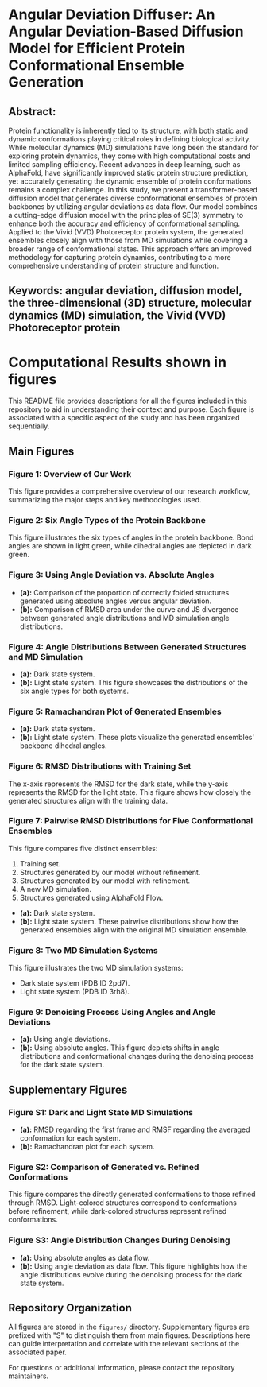 # Angular Deviation Diffuser: An Angular Deviation-Based Diffusion Model for Efficient Protein Conformational Ensemble Generation
## Abstract:
Protein functionality is inherently tied to its structure, with both static and dynamic conformations playing critical roles in defining biological activity. While molecular dynamics (MD) simulations have long been the standard for exploring protein dynamics, they come with high computational costs and limited sampling efficiency. Recent advances in deep learning, such as AlphaFold, have significantly improved static protein structure prediction, yet accurately generating the dynamic ensemble of protein conformations remains a complex challenge. In this study, we present a transformer-based diffusion model that generates diverse conformational ensembles of protein backbones by utilizing angular deviations as data flow. Our model combines a cutting-edge diffusion model with the principles of SE(3) symmetry to enhance both the accuracy and efficiency of conformational sampling. Applied to the Vivid (VVD) Photoreceptor protein system, the generated ensembles closely align with those from MD simulations while covering a broader range of conformational states. This approach offers an improved methodology for capturing protein dynamics, contributing to a more comprehensive understanding of protein structure and function.
## Keywords: angular deviation, diffusion model, the three-dimensional (3D) structure, molecular dynamics (MD) simulation, the Vivid (VVD) Photoreceptor protein

# Computational Results shown in figures

This README file provides descriptions for all the figures included in this repository to aid in understanding their context and purpose. Each figure is associated with a specific aspect of the study and has been organized sequentially.

## Main Figures

### Figure 1: Overview of Our Work
This figure provides a comprehensive overview of our research workflow, summarizing the major steps and key methodologies used.

### Figure 2: Six Angle Types of the Protein Backbone
This figure illustrates the six types of angles in the protein backbone. Bond angles are shown in light green, while dihedral angles are depicted in dark green.

### Figure 3: Using Angle Deviation vs. Absolute Angles
- **(a):** Comparison of the proportion of correctly folded structures generated using absolute angles versus angular deviation.
- **(b):** Comparison of RMSD area under the curve and JS divergence between generated angle distributions and MD simulation angle distributions.

### Figure 4: Angle Distributions Between Generated Structures and MD Simulation
- **(a):** Dark state system.
- **(b):** Light state system.
This figure showcases the distributions of the six angle types for both systems.

### Figure 5: Ramachandran Plot of Generated Ensembles
- **(a):** Dark state system.
- **(b):** Light state system.
These plots visualize the generated ensembles' backbone dihedral angles.

### Figure 6: RMSD Distributions with Training Set
The x-axis represents the RMSD for the dark state, while the y-axis represents the RMSD for the light state. This figure shows how closely the generated structures align with the training data.

### Figure 7: Pairwise RMSD Distributions for Five Conformational Ensembles
This figure compares five distinct ensembles:
1. Training set.
2. Structures generated by our model without refinement.
3. Structures generated by our model with refinement.
4. A new MD simulation.
5. Structures generated using AlphaFold Flow.

- **(a):** Dark state system.
- **(b):** Light state system.
These pairwise distributions show how the generated ensembles align with the original MD simulation ensemble.

### Figure 8: Two MD Simulation Systems
This figure illustrates the two MD simulation systems:
- Dark state system (PDB ID 2pd7).
- Light state system (PDB ID 3rh8).

### Figure 9: Denoising Process Using Angles and Angle Deviations
- **(a):** Using angle deviations.
- **(b):** Using absolute angles.
This figure depicts shifts in angle distributions and conformational changes during the denoising process for the dark state system.

## Supplementary Figures

### Figure S1: Dark and Light State MD Simulations
- **(a):** RMSD regarding the first frame and RMSF regarding the averaged conformation for each system.
- **(b):** Ramachandran plot for each system.

### Figure S2: Comparison of Generated vs. Refined Conformations
This figure compares the directly generated conformations to those refined through RMSD. Light-colored structures correspond to conformations before refinement, while dark-colored structures represent refined conformations.

### Figure S3: Angle Distribution Changes During Denoising
- **(a):** Using absolute angles as data flow.
- **(b):** Using angle deviation as data flow.
This figure highlights how the angle distributions evolve during the denoising process for the dark state system.

## Repository Organization
All figures are stored in the `figures/` directory. Supplementary figures are prefixed with "S" to distinguish them from main figures. Descriptions here can guide interpretation and correlate with the relevant sections of the associated paper.

For questions or additional information, please contact the repository maintainers.

